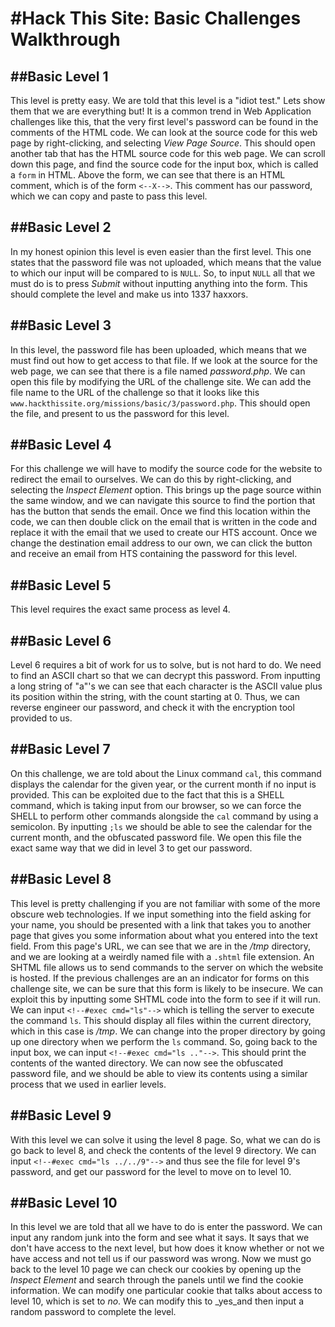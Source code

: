 #Hack This Site: Basic Challenges Walkthrough
===============================================


##Basic Level 1
---------------
This level is pretty easy. We are told that this
level is a "idiot test." Lets show them that we
are everything but! It is a common trend in Web
Application challenges like this, that the very
first level's password can be found in the 
comments of the HTML code. We can look at the
source code for this web page by right-clicking,
and selecting _View Page Source_. This should
open another tab that has the HTML source code
for this web page. We can scroll down this page,
and find the source code for the input box, which
is called a `form` in HTML. Above the form, we
can see that there is an HTML comment, which is
of the form `<--X-->`. This comment has our
password, which we can copy and paste to pass
this level.

##Basic Level 2
----------------
In my honest opinion this level is even easier
than the first level. This one states that the
password file was not uploaded, which means that
the value to which our input will be compared to
is `NULL`. So, to input `NULL` all that we must
do is to press _Submit_ without inputting
anything into the form. This should complete the
level and make us into 1337 haxxors.

##Basic Level 3
----------------
In this level, the password file has been uploaded,
which means that we must find out how to get access
to that file. If we look at the source for the web
page, we can see that there is a file named
_password.php_. We can open this file by modifying
the URL of the challenge site. We can add the file
name to the URL of the challenge so that it looks
like this `www.hackthissite.org/missions/basic/3/password.php`.
This should open the file, and present to us the
password for this level.

##Basic Level 4
----------------
For this challenge we will have to modify the
source code for the website to redirect the email
to ourselves. We can do this by right-clicking,
and selecting the _Inspect Element_ option. This 
brings up the page source within the same window,
and we can navigate this source to find the portion
that has the button that sends the email. Once we
find this location within the code, we can then
double click on the email that is written in the
code and replace it with the email that we used to
create our HTS account. Once we change the destination
email address to our own, we can click the button and
receive an email from HTS containing the password
for this level.

##Basic Level 5
----------------
This level requires the exact same process as level 4.

##Basic Level 6
----------------
Level 6 requires a bit of work for us to solve, but is
not hard to do. We need to find an ASCII chart so that
we can decrypt this password. From inputting a long
string of "a"'s we can see that each character is the
ASCII value plus its position within the string, with
the count starting at 0. Thus, we can reverse engineer
our password, and check it with the encryption tool
provided to us.

##Basic Level 7
----------------
On this challenge, we are told about the Linux command
`cal`, this command displays the calendar for the given
year, or the current month if no input is provided. This
can be exploited due to the fact that this is a SHELL 
command, which is taking input from our browser, so we
can force the SHELL to perform other commands alongside
the `cal` command by using a semicolon. By inputting `;ls`
we should be able to see the calendar for the current month,
and the obfuscated password file. We open this file the
exact same way that we did in level 3 to get our password.

##Basic Level 8
----------------
This level is pretty challenging if you are not familiar
with some of the more obscure web technologies. If we
input something into the field asking for your name, you
should be presented with a link that takes you to another
page that gives you some information about what you entered
into the text field. From this page's URL, we can see that
we are in the _/tmp_ directory, and we are looking at a
weirdly named file with a `.shtml` file extension. An SHTML
file allows us to send commands to the server on which the
website is hosted. If the previous challenges are an 
an indicator for forms on this challenge site, we can be
sure that this form is likely to be insecure. We can exploit
this by inputting some SHTML code into the form to see if it
will run. We can input `<!--#exec cmd="ls"-->` which is telling
the server to execute the command `ls`. This should display
all files within the current directory, which in this case
is _/tmp_. We can change into the proper directory by going 
up one directory when we perform the `ls` command. So, going
back to the input box, we can input `<!--#exec cmd="ls .."-->`.
This should print the contents of the wanted directory. We can
now see the obfuscated password file, and we should be able to 
view its contents using a similar process that we used in earlier
levels.

##Basic Level 9
----------------
With this level we can solve it using the level 8 page. So, what
we can do is go back to level 8, and check the contents of the
level 9 directory. We can input `<!--#exec cmd="ls ../../9"-->`
and thus see the file for level 9's password, and get our
password for the level to move on to level 10.

##Basic Level 10
-----------------
In this level we are told that all we have to do is enter the
password. We can input any random junk into the form and see
what it says. It says that we don't have access to the next
level, but how does it know whether or not we have access and
not tell us if our password was wrong. Now we must go back to
the level 10 page we can check our cookies by opening up the 
_Inspect Element_ and search through the panels until we find
the cookie information. We can modify one particular cookie that
talks about access to level 10, which is set to _no_. We can
modify this to _yes_and then input a random password to complete
the level.